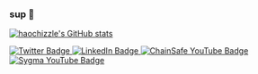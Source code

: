 ### sup 🙏

<!--
**haochizzle/haochizzle** is a ✨ _special_ ✨ repository because its `README.md` (this file) appears on your GitHub profile.

Here are some ideas to get you started:

- 🔭 I’m currently working on ...
- 🌱 I’m currently learning ...
- 👯 I’m looking to collaborate on ...
- 🤔 I’m looking for help with ...
- 💬 Ask me about ...
- 📫 How to reach me: ...
- 😄 Pronouns: ...
- ⚡ Fun fact: ...
-->

[![haochizzle's GitHub stats](https://github-readme-stats.vercel.app/api?username=haochizzle)](https://github.com/anuraghazra/github-readme-stats)

<div id="badges">
    <a href="https://twitter.com/haochizzle">
    <img src="https://img.shields.io/badge/Twitter-blue?style=for-the-badge&logo=twitter&logoColor=white" alt="Twitter Badge"/>
  </a>
  <a href="https://www.linkedin.com/in/timothy-hao-chi-ho/">
    <img src="https://img.shields.io/badge/LinkedIn-blue?style=for-the-badge&logo=linkedin&logoColor=white" alt="LinkedIn Badge"/>
  </a>
  <a href="https://www.youtube.com/channel/UCpm0lKkxhEKWutbPt1hOgRg">
    <img src="https://img.shields.io/badge/YouTube-yellow?style=for-the-badge&logo=youtube&logoColor=white" alt="ChainSafe YouTube Badge"/>
  </a>
 <a href="https://www.youtube.com/@buildwithsygma">
    <img src="https://img.shields.io/badge/YouTube-orange?style=for-the-badge&logo=youtube&logoColor=white" alt="Sygma YouTube Badge"/>
  </a>
</div>
